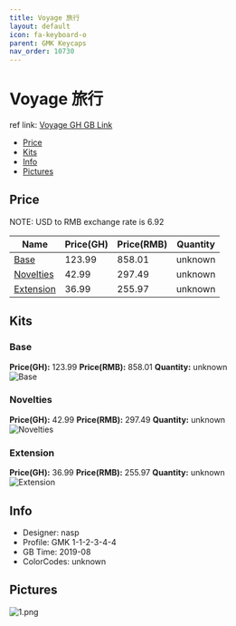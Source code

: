 ```yaml
---
title: Voyage 旅行
layout: default
icon: fa-keyboard-o
parent: GMK Keycaps
nav_order: 10730
---
```


# Voyage 旅行

ref link: [Voyage GH GB Link](https://geekhack.org/index.php?topic=101808.0)

* [Price](#price)
* [Kits](#kits)
* [Info](#info)
* [Pictures](#pictures)


## Price  
NOTE: USD to RMB exchange rate is 6.92

| Name          | Price(GH)    |  Price(RMB) | Quantity |
| ------------- | ------------ |  ---------- | -------- |
|[Base](#base)|123.99|858.01|unknown|
|[Novelties](#novelties)|42.99|297.49|unknown|
|[Extension](#extension)|36.99|255.97|unknown|


## Kits
### Base
**Price(GH):** 123.99    **Price(RMB):** 858.01    **Quantity:** unknown  
<img src="{{ 'assets/images/gmk-keycaps/voyage/kits_pics/base.png' | relative_url }}" alt="Base" class="image featured">

### Novelties
**Price(GH):** 42.99    **Price(RMB):** 297.49    **Quantity:** unknown  
<img src="{{ 'assets/images/gmk-keycaps/voyage/kits_pics/novelties.png' | relative_url }}" alt="Novelties" class="image featured">

### Extension
**Price(GH):** 36.99    **Price(RMB):** 255.97    **Quantity:** unknown  
<img src="{{ 'assets/images/gmk-keycaps/voyage/kits_pics/extension.png' | relative_url }}" alt="Extension" class="image featured">


## Info
* Designer: nasp
* Profile: GMK 1-1-2-3-4-4
* GB Time: 2019-08
* ColorCodes: unknown 


## Pictures
<img src="{{ 'assets/images/gmk-keycaps/voyage/rendering_pics/1.png' | relative_url }}" alt="1.png" class="image featured">
